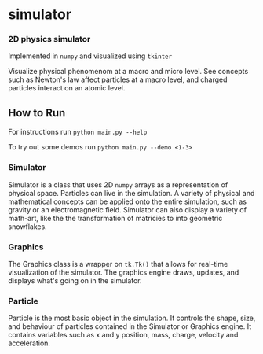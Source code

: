 # simulator

### 2D physics simulator
Implemented in `numpy` and visualized using `tkinter`

Visualize physical phenomenom at a macro and micro level. See concepts such as Newton's law affect particles at a macro level, and charged particles interact on an atomic level.



## How to Run

For instructions run `python main.py --help`

To try out some demos run `python main.py --demo <1-3>`


### Simulator

Simulator is a class that uses 2D `numpy` arrays as a representation of physical space. Particles can live in the simulation. A variety of physical and mathematical concepts can be applied onto the entire simulation, such as gravity or an electromagnetic field. Simulator can also display a variety of math-art, like the the transformation of matricies to into geometric snowflakes.

### Graphics

The Graphics class is a wrapper on `tk.Tk()` that allows for real-time visualization of the simulator. The graphics engine draws, updates, and displays what's going on in the simulator.

### Particle

Particle is the most basic object in the simulation. It controls the shape, size, and behaviour of particles contained in the Simulator or Graphics engine. It contains variables such as x and y position, mass, charge, velocity and acceleration.

